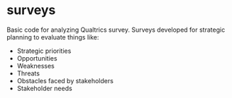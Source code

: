 # surveys
Basic code for analyzing Qualtrics survey. 
Surveys developed for strategic planning to evaluate things like:
- Strategic priorities
- Opportunities
- Weaknesses
- Threats
- Obstacles faced by stakeholders
- Stakeholder needs
